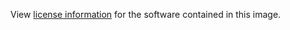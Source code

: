 View [license information](https://github.com/postfixadmin/postfixadmin/blob/master/LICENSE.TXT) for the software contained in this image.
